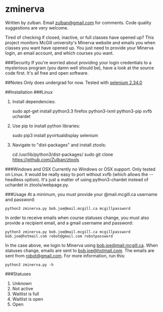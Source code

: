zminerva
========
Written by zulban. Email zulban@gmail.com for comments. Code quality suggestions are very welcome.

Tired of checking if closed, inactive, or full classes have opened up? This project monitors McGill university's Minerva website and emails you when classes you want have opened up. You just need to provide your Minerva login, an email account, and which courses you want.

###Security
If you're worried about providing your login credentials to a mysterious program (you damn well should be), have a look at the source code first. It's all free and open software.

##Notes
Only does undergrad for now.
Tested with [selenium 2.34.0](https://pypi.python.org/packages/source/s/selenium/selenium-2.34.0.tar.gz)

##Installation
###Linux
1. Install dependencies: 

	sudo apt-get install python3.3 firefox python3-lxml python3-pip xvfb uchardet 

2. Use pip to install python libraries:

	sudo pip3 install pyvirtualdisplay selenium

3. Navigate to "dist-packages" and install ztools:

	cd /usr/lib/python3/dist-packages/
	sudo git clone https://github.com/Zulban/ztools

###Windows and OSX
Currently no Windows or OSX support. Only tested on Linux. It would be really easy to port without xvfb (which allows the --headless option). It's just a matter of using python3-chardet instead of uchardet in ztools/webpage.py.

###Usage
At a minimum, you must provide your @mail.mcgill.ca username and password:

	python3 zminerva.py bob.joe@mail.mcgill.ca mcgillpassword

In order to receive emails when course statuses change, you must also provide a recipient email, and a gmail username and password:

	python3 zminerva.py bob.joe@mail.mcgill.ca mcgillpassword bob.joe@hotmail.com robot@gmail.com robotpassword
	
In the case above, we login to Minerva using bob.joe@mail.mcgill.ca. When statuses change, emails are sent to bob.joe@hotmail.com. The emails are sent from robot@gmail.com. For more information, run this:

	python3 zminerva.py -h  

###Statuses
1. Unknown
2. Not active
3. Waitlist is full
4. Waitlist is open
5. Open
